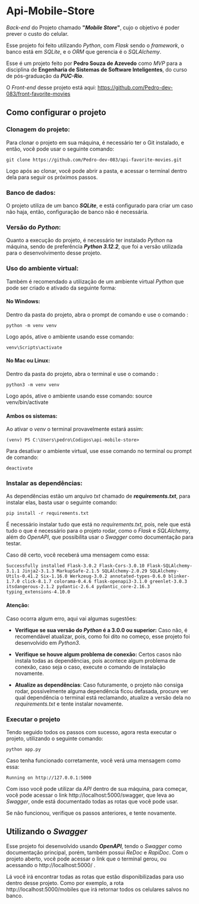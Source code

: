# Api-Mobile-Store

*Back-end* do Projeto chamado **"*Mobile Store*"**, cujo o objetivo é poder prever o custo do celular.

Esse projeto foi feito utilizando *Python*, com *Flask* sendo o *framework*, o banco está em *SQLite*, e o *ORM* que gerencia é o *SQLAlchemy*.

Esse é um projeto feito por **Pedro Souza de Azevedo** como *MVP* para a disciplina de **Engenharia de Sistemas de Software Inteligentes**, do curso de pós-graduação da ***PUC-Rio***.  

O *Front-end* desse projeto está aqui: https://github.com/Pedro-dev-083/front-favorite-movies

## Como configurar o projeto

### Clonagem do projeto:

Para clonar o projeto em sua máquina, é necessário ter o Git instalado, e então, você pode usar o seguinte comando:

	git clone https://github.com/Pedro-dev-083/api-favorite-movies.git

Logo após ao clonar, você pode abrir a pasta, e acessar o terminal dentro dela para seguir os próximos passos.

### Banco de dados:

O projeto utiliza de um banco ***SQLite***, e está configurado para criar um caso não haja, então, configuração de banco não é necessária.

### Versão do *Python*:

Quanto a execução do projeto, é necessário ter instalado *Python* na máquina, sendo de preferência ***Python 3.12.2***, que foi a versão utilizada para o desenvolvimento desse projeto.

### Uso do ambiente virtual:

Também é recomendado a utilização de um ambiente virtual *Python* que pode ser criado e ativado da seguinte forma:

#### No Windows:

Dentro da pasta do projeto, abra o prompt de comando e use o comando :

	python -m venv venv

Logo após, ative o ambiente usando esse comando:

	venv\Scripts\activate

#### No Mac ou Linux:

Dentro da pasta do projeto, abra o terminal e use o comando :

	python3 -m venv venv

Logo após, ative o ambiente usando esse comando:
source venv/bin/activate

#### Ambos os sistemas:

Ao ativar o *venv* o terminal provavelmente estará assim:

	(venv) PS C:\Users\pedro\Codigos\api-mobile-store>

Para desativar o ambiente virtual, use esse comando no terminal ou prompt de comando:

	deactivate

### Instalar as dependências:

As dependências estão um arquivo *txt* chamado de ***requirements.txt***, para instalar elas, basta usar o seguinte comando:

	pip install -r requirements.txt

É necessário instalar tudo que está no *requirements.txt*, pois, nele que está tudo o que é necessário para o projeto rodar, como o *Flask* e *SQLAlchemy*, além do *OpenAPI*, que possibilita usar o *Swagger* como documentação para testar.

Caso dê certo, você receberá uma mensagem como essa:

	Successfully installed Flask-3.0.2 Flask-Cors-3.0.10 Flask-SQLAlchemy-3.1.1 Jinja2-3.1.3 MarkupSafe-2.1.5 SQLAlchemy-2.0.29 SQLAlchemy-Utils-0.41.2 Six-1.16.0 Werkzeug-3.0.2 annotated-types-0.6.0 blinker-1.7.0 click-8.1.7 colorama-0.4.6 flask-openapi3-3.1.0 greenlet-3.0.3 itsdangerous-2.1.2 pydantic-2.6.4 pydantic_core-2.16.3 typing_extensions-4.10.0

#### Atenção:

Caso ocorra algum erro, aqui vai algumas sugestões:

-  **Verifique se sua versão do *Python* é a 3.0.0 ou superior:** Caso não, é recomendável atualizar, pois, como foi dito no começo, esse projeto foi desenvolvido em *Python3*.

-  **Verifique se houve algum problema de conexão:** Certos casos não instala todas as dependências, pois acontece algum problema de conexão, caso seja o caso, execute o comando de instalação novamente.

-  **Atualize as dependências**: Caso futuramente, o projeto não consiga rodar, possivelmente alguma dependência ficou defasada, procure ver qual dependência o terminal está reclamando, atualize a versão dela no *requirements.txt* e tente instalar novamente.

### Executar o projeto

Tendo seguido todos os passos com sucesso, agora resta executar o projeto, utilizando o seguinte comando:

	python app.py

Caso tenha funcionado corretamente, você verá uma mensagem como essa:

	Running on http://127.0.0.1:5000

Com isso você pode utilizar da *API* dentro de sua máquina, para começar, você pode acessar o link http://localhost:5000/swagger, que leva ao *Swagger*, onde está documentado todas as rotas que você pode usar.

Se não funcionou, verifique os passos anteriores, e tente novamente.

## Utilizando o *Swagger*

Esse projeto foi desenvolvido usando ***OpenAPI***, tendo o *Swagger* como documentação principal, porém, também possui  *ReDoc* e *RapiDoc*. Com o projeto aberto, você pode acessar o link que o terminal gerou, ou acessando o http://localhost:5000/ .

Lá você irá encontrar todas as rotas que estão disponibilizadas para uso dentro desse projeto. Como por exemplo, a rota http://localhost:5000/mobiles que irá retornar todos os celulares salvos no banco.